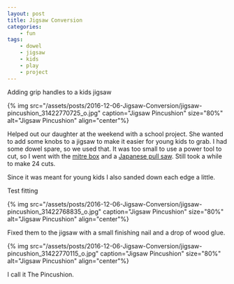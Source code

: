 ```yaml
---
layout: post
title: Jigsaw Conversion
categories:
    - fun
tags:
    - dowel
    - jigsaw
    - kids
    - play
    - project
---
```


Adding grip handles to a kids jigsaw

{% img src="/assets/posts/2016-12-06-Jigsaw-Conversion/jigsaw-pincushion_31422770725_o.jpg" caption="Jigsaw Pincushion" size="80%" alt="Jigsaw Pincushion" align="center"%}

Helped out our daughter at the weekend with a school project. She wanted to add some knobs to a jigsaw to make it easier for young kids to grab. I had some dowel spare, so we used that. It was too small to use a power tool to cut, so I went with the [mitre box](https://en.wikipedia.org/wiki/Mitre_box) and a [Japanese pull saw](https://en.wikipedia.org/wiki/Japanese_saw). Still took a while to make 24 cuts.

Since it was meant for young kids I also sanded down each edge a little.

Test fitting

{% img src="/assets/posts/2016-12-06-Jigsaw-Conversion/jigsaw-pincushion_31422768835_o.jpg" caption="Jigsaw Pincushion" size="80%" alt="Jigsaw Pincushion" align="center"%}

Fixed them to the jigsaw with a small finishing nail and a drop of wood glue.

{% img src="/assets/posts/2016-12-06-Jigsaw-Conversion/jigsaw-pincushion_31422770115_o.jpg" caption="Jigsaw Pincushion" size="80%" alt="Jigsaw Pincushion" align="center"%}

I call it The Pincushion.
